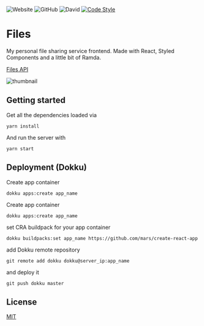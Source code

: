 ![Website](https://img.shields.io/website?url=https%3A%2F%2Ffiles.orlow.me)
![GitHub](https://img.shields.io/github/license/AdrianOrlow/files)
![David](https://img.shields.io/david/AdrianOrlow/files)
[![Code Style](https://badgen.net/badge/code%20style/airbnb/ff5a5f?icon=airbnb)](https://github.com/airbnb/javascript)

# Files

My personal file sharing service frontend. Made with React, Styled Components and a little bit of Ramda.

[Files API](https://github.com/AdrianOrlow/files-api)

![thumbnail](https://user-images.githubusercontent.com/10941338/71479248-d0b0b800-27f3-11ea-96dd-2c98a82453d2.png)

## Getting started

Get all the dependencies loaded via

```
yarn install
```

And run the server with

```
yarn start
```

## Deployment (Dokku)

Create app container

```
dokku apps:create app_name
```

Create app container

```
dokku apps:create app_name
```

set CRA buildpack for your app container

```
dokku buildpacks:set app_name https://github.com/mars/create-react-app
```


add Dokku remote repository

```
git remote add dokku dokku@server_ip:app_name
```

and deploy it

```
git push dokku master
```

## License

[MIT](https://choosealicense.com/licenses/mit/)
